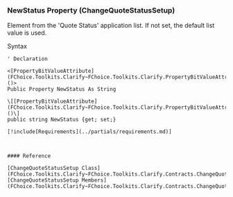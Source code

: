 ﻿### NewStatus Property (ChangeQuoteStatusSetup)

Element from the 'Quote Status' application list. If not set, the default list value is used.

Syntax

```vbnet
' Declaration

<[PropertyBitValueAttribute](FChoice.Toolkits.Clarify~FChoice.Toolkits.Clarify.PropertyBitValueAttribute.md)()>
Public Property NewStatus As String

\[[PropertyBitValueAttribute](FChoice.Toolkits.Clarify~FChoice.Toolkits.Clarify.PropertyBitValueAttribute.md)()\]
public string NewStatus {get; set;}

[!include[Requirements](../partials/requirements.md)]



#### Reference

[ChangeQuoteStatusSetup Class](FChoice.Toolkits.Clarify~FChoice.Toolkits.Clarify.Contracts.ChangeQuoteStatusSetup.md)  
[ChangeQuoteStatusSetup Members](FChoice.Toolkits.Clarify~FChoice.Toolkits.Clarify.Contracts.ChangeQuoteStatusSetup_members.md)